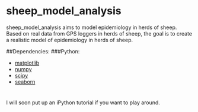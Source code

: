 # sheep_model_analysis
sheep_model_analysis aims to model epidemiology in herds of sheep. Based on real data from GPS loggers in herds of sheep, the goal is to create a realistic model of epidemiology in herds of sheep.

##Dependencies:
###Python:
- [matplotlib](http://matplotlib.org/ "matplotlib")
- [numpy](http://www.numpy.org "NumPy")
- [scipy](http://www.scipy.org "SciPy")
- [seaborn](http://stanford.edu/~mwaskom/software/seaborn/ "SeaBorn")

#
I will soon put up an iPython tutorial if you want to play around.
